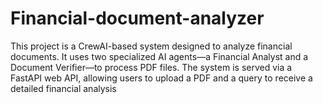 # Financial-document-analyzer
This project is a CrewAI-based system designed to analyze financial documents. It uses two specialized AI agents—a Financial Analyst and a Document Verifier—to process PDF files. The system is served via a FastAPI web API, allowing users to upload a PDF and a query to receive a detailed financial analysis
